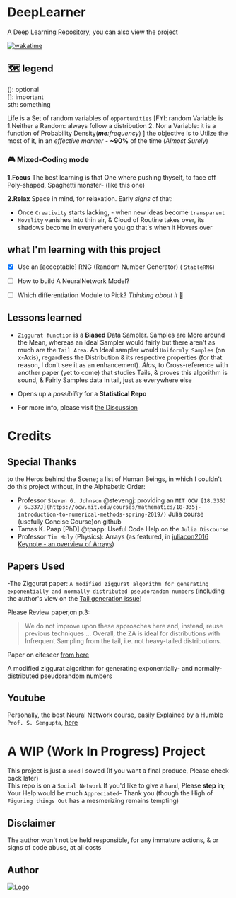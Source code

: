 # DeepLearner
A Deep Learning Repository, you can also view the [project](https://github.com/users/adamwillisXanax/projects/1/views/1)

[![wakatime](https://wakatime.com/badge/github/adamwillisXanax/DeepLearner.svg)](https://wakatime.com/badge/github/adamwillisXanax/DeepLearner)

## 🗺 legend
(): optional
<br />
[]: important
<br />
sth: something 
 

Life is a Set of random variables of `opportunities` 
[FYI: random Variable is 
1.Neither a Random: always follow a distribution
2. Nor a Variable: it is a function of Probability Density(_**me**:frequency_) 
]
the objective is to Utilze the most of it, in an _effective manner_ - __~90%__ of the time (_Almost Surely_) 

### 🎮 Mixed-Coding mode
**1.Focus**
The best learning is that One where pushing thyself, to face off Poly-shaped, Spaghetti monster- (like this one) 

**2.Relax**
Space in mind, for relaxation.
Early _signs_ of that: 
- Once `Creativity` starts lacking, - when new ideas become `transparent` 
- `Novelity` vanishes into thin air, & Cloud of Routine takes over, its shadows become in everywhere you go  that's when it Hovers over 

## what I'm learning with this project

- [x]  Use an [acceptable] RNG (Random Number Generator) ( `StableRNG`)

- [ ] How to build A NeuralNetwork Model?

- [ ] Which differentiation Module to Pick?
*Thinking about it* 🤔

## Lessons learned 

- `Ziggurat function` is a **Biased** Data Sampler. Samples are More around the Mean, whereas an Ideal  Sampler would fairly 
but there aren't as much are  the `Tail Area`. An Ideal sampler would `Uniformly Samples` (on x-Axis), regardless the Distribution & its respective properties  (for that reason, I don't see it as an enhancement). _Alas_, to Cross-reference with another paper (yet to come) that studies Tails, & proves this algorithm is sound, & Fairly Samples data in tail, just as everywhere else

- Opens up a _possibility_ for a **Statistical Repo**
- For more info, please visit [the Discussion](https://github.com/adamwillisXanax/DeepLearner/discussions/12)

# Credits

## Special Thanks
to the Heros behind the Scene; a list of Human Beings, in which I couldn't do this project without, 
in the Alphabetic Order:

- Professor `Steven G. Johnson` @stevengj: providing an `MIT OCW [18.335J / 6.337J](https://ocw.mit.edu/courses/mathematics/18-335j-introduction-to-numerical-methods-spring-2019/)`  Julia course (usefully Concise Course)on github
- Tamas K. Paap [PhD] @tpapp: Useful Code Help  on the `Julia Discourse` 
- Professor `Tim Holy` (Physics): Arrays (as featured, in  [juliacon2016 Keynote - an overview of Arrays](https://www.youtube.com/watch?v=fl0g9tHeghA))

## Papers Used 

-The Ziggurat paper: `A modified ziggurat algorithm for generating exponentially and
normally distributed pseudorandom numbers` (including the author's view on the [Tail generation issue](https://github.com/adamwillisXanax/DeepLearner/discussions/12))

Please Review paper,on p.3:
>We do not improve upon these approaches here and, instead, reuse previous techniques
>...
>Overall, the ZA is ideal for distributions
>with Infrequent Sampling from the tail, i.e. not heavy-tailed distributions.

Paper on citeseer [from here](https://www.ncbi.nlm.nih.gov/pmc/articles/PMC4812161/pdf/nihms-717849.pdf)

A modified ziggurat algorithm for generating exponentially- and
normally-distributed pseudorandom numbers
## Youtube
Personally, the best Neural Network course, easily Explained by a Humble `Prof. S. Sengupta`, [here](https://www.youtube.com/watch?v=xbYgKoG4x2g&list=PL53BE265CE4A6C056)
# A WIP (Work In Progress) Project
This project is just a `seed` I sowed
(If you want a final produce, Please check back later)
<br/>
This repo is on a  `Social Network`
If you'd like to  give a `hand`,
Please **step in**; Your Help would be much `Appreciated`-  Thank you
(though the High of `Figuring things Out` has a mesmerizing remains tempting)

## Disclaimer
The author won't not be held responsible, for any immature actions, & or signs of code abuse, at all costs

## Author

[![Logo](https://github.com/adamwillisXanax/adamwillisXanax/blob/main/Assets/logo.png)
](https://github.com/adamwillisXanax/adamwillisXanax)
